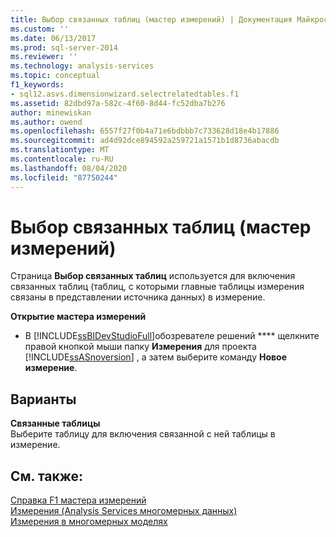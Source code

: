 ```yaml
---
title: Выбор связанных таблиц (мастер измерений) | Документация Майкрософт
ms.custom: ''
ms.date: 06/13/2017
ms.prod: sql-server-2014
ms.reviewer: ''
ms.technology: analysis-services
ms.topic: conceptual
f1_keywords:
- sql12.asvs.dimensionwizard.selectrelatedtables.f1
ms.assetid: 82dbd97a-582c-4f60-8d44-fc52dba7b276
author: minewiskan
ms.author: owend
ms.openlocfilehash: 6557f27f0b4a71e6bdbbb7c733628d18e4b17886
ms.sourcegitcommit: ad4d92dce894592a259721a1571b1d8736abacdb
ms.translationtype: MT
ms.contentlocale: ru-RU
ms.lasthandoff: 08/04/2020
ms.locfileid: "87750244"
---
```

# <a name="select-related-tables-dimension-wizard"></a>Выбор связанных таблиц (мастер измерений)
  Страница **Выбор связанных таблиц** используется для включения связанных таблиц (таблиц, с которыми главные таблицы измерения связаны в представлении источника данных) в измерение.  
  
 **Открытие мастера измерений**  
  
-   В [!INCLUDE[ssBIDevStudioFull](../includes/ssbidevstudiofull-md.md)]обозревателе решений **** щелкните правой кнопкой мыши папку **Измерения** для проекта [!INCLUDE[ssASnoversion](../includes/ssasnoversion-md.md)] , а затем выберите команду **Новое измерение**.  
  
## <a name="options"></a>Варианты  
 **Связанные таблицы**  
 Выберите таблицу для включения связанной с ней таблицы в измерение.  
  
## <a name="see-also"></a>См. также:  
 [Справка F1 мастера измерений](dimension-wizard-f1-help.md)   
 [Измерения &#40;Analysis Services многомерных данных&#41;](multidimensional-models-olap-logical-dimension-objects/dimensions-analysis-services-multidimensional-data.md)   
 [Измерения в многомерных моделях](multidimensional-models/dimensions-in-multidimensional-models.md)  
  
  
